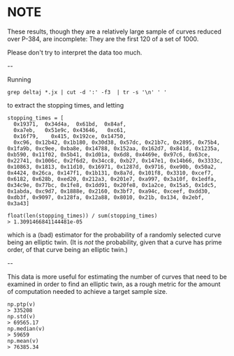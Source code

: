 # NOTE

These results, though they are a relatively large sample of curves
reduced over P-384, are incomplete: They are the first 120 of a set
of 1000.

Please don't try to interpret the data too much.

--

Running

    grep deltaj *.jx | cut -d ':' -f3  | tr -s '\n' ' '

to extract the stopping times, and letting

    stopping_times = [
      0x19371,  0x34d4a,  0x61bd,  0x84af,
      0xa7eb,   0x51e9c, 0x43646,   0xc61,
      0x16f79,    0x415, 0x192ce, 0x14750,
      0xc96, 0x12b42, 0x1b180, 0x30d38, 0x57dc, 0x21b7c, 0x2895, 0x75b4, 0x1fa9b, 0xc9ee, 0xba8e, 0x14788, 0x152aa, 0x162d7, 0x841d, 0x1235a, 0xb590, 0x11f02, 0x5b41, 0x1d01a, 0x6d8, 0x4469e, 0x97c6, 0x63ce, 0x22741, 0x1006c, 0x2f6d2, 0x34cc8, 0xb27, 0x147e1, 0x14b66, 0x3333c, 0x10863, 0x1813, 0x11d10, 0x16971, 0x1287d, 0x9716, 0xe90b, 0x50a2, 0x4424, 0x26ca, 0x147f1, 0x1b131, 0x8a7d, 0x101f8, 0x3310, 0xcef7, 0x6182, 0x628b, 0xed20, 0x212a3, 0x201e7, 0xa997, 0x3a10f, 0x1edfa, 0x34c9e, 0x77bc, 0x1fe8, 0x1dd91, 0x20fe8, 0x1a2ce, 0x15a5, 0x1dc5, 0x1abda, 0xc9d7, 0x1888e, 0x2160, 0x3bf7, 0xa94c, 0xceef, 0xdd30, 0xdb3f, 0x9097, 0x128fa, 0x12a88, 0x8010, 0x21b, 0x134, 0x2ebf, 0x3a43]
    
    float(len(stopping_times)) / sum(stopping_times)
    > 1.3091466841144481e-05

which is a (bad) estimator for the probability of a randomly selected
curve being an elliptic twin. (It is *not* the probability, given
that a curve has prime order, of that curve being an elliptic twin.)

--

This data is more useful for estimating the number of curves that need
to be examined in order to find an elliptic twin, as a rough metric for
the amount of computation needed to achieve a target sample size.

    np.ptp(v)
    > 335208
    np.std(v)
    > 69565.17
    np.median(v)
    > 59659
    np.mean(v)
    > 76385.34
